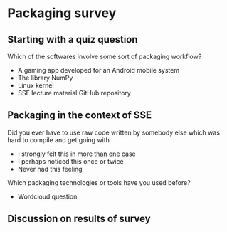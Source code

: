 # Packaging survey

## Starting with a quiz question

Which of the softwares involve some sort of packaging workflow?

- A gaming app developed for an Android mobile system
- The library NumPy
- Linux kernel
- SSE lecture material GitHub repository

## Packaging in the context of SSE

Did you ever have to use raw code written by somebody else which was hard to compile and get going with

- I strongly felt this in more than one case
- I perhaps noticed this once or twice
- Never had this feeling

Which packaging technologies or tools have you used before?

- Wordcloud question

## Discussion on results of survey
